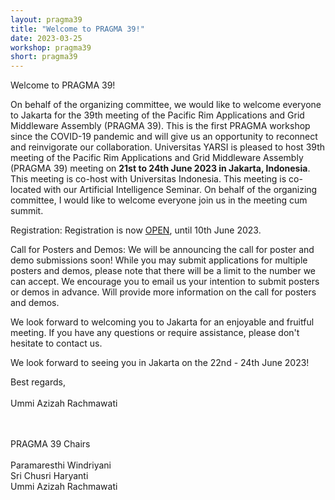 ```yaml
---
layout: pragma39
title: "Welcome to PRAGMA 39!"
date: 2023-03-25
workshop: pragma39
short: pragma39
---
```


<div class="border39">Welcome to PRAGMA 39!</div>

On behalf of the organizing committee, we would like to welcome everyone to Jakarta for the 39th meeting of the Pacific Rim Applications and Grid Middleware Assembly (PRAGMA 39). This is the first PRAGMA workshop since the COVID-19 pandemic and will give us an opportunity to reconnect and reinvigorate our collaboration. Universitas YARSI is pleased to host 39th meeting of the Pacific Rim Applications and Grid Middleware Assembly (PRAGMA 39) meeting on <b>21st to 24th June 2023 in Jakarta, Indonesia</b>. This meeting is co-host with Universitas Indonesia. This meeting is co-located with our Artificial Intelligence Seminar. On behalf of the organizing committee, I would like to welcome everyone join us in the meeting cum summit.

Registration:
Registration is now <a href="https://bit.ly/PRAGMA39Registration" target="new">OPEN</a>, until 10th June 2023.

Call for Posters and Demos:
We will be announcing the call for poster and demo submissions soon! While you may submit applications for multiple posters and demos, please note that there will be a limit to the number we can accept. We encourage you to email us your intention to submit posters or demos in advance. Will provide more information on the call for posters and demos.

We look forward to welcoming you to Jakarta for an enjoyable and fruitful meeting. If you have any questions or require assistance, please don't hesitate to contact us.

We look forward to seeing you in Jakarta on the 22nd - 24th June 2023!

Best regards,
<br>
<br>
Ummi Azizah Rachmawati


<br>
<br>
<div class="border39">PRAGMA 39 Chairs</div>
<br/>
Paramaresthi Windriyani<br/>
Sri Chusri Haryanti<br/>
Ummi Azizah Rachmawati
<br>
